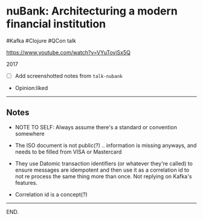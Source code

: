 # nuBank: Architecturing a modern financial institution

#Kafka #Clojure #QCon talk

https://www.youtube.com/watch?v=VYuToviSx5Q

2017

- [ ] Add screenshotted notes from `talk-nubank`

- Opinion:liked

---

## Notes

- NOTE TO SELF: Always assume there's a standard or convention somewhere

- The ISO document is not public(?)
.. information is missing anyways, and needs to be filled from VISA or Mastercard

- They use Datomic transaction identifiers (or whatever they're called) to ensure messages are idempotent and then use it as a correlation id to not re process the same thing more than once. Not replying on Kafka's features.

- Correlation id is a concept(?)

---

END.
